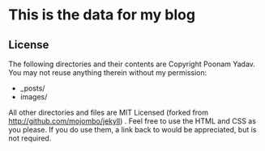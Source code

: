 # This is the data for my blog

## License

The following directories and their contents are Copyright Poonam Yadav.
You may not reuse anything therein without my permission:

* \_posts/
* images/

All other directories and files are MIT Licensed (forked from http://github.com/mojombo/jekyll) . Feel free to use the HTML and
CSS as you please. If you do use them, a link back to
 would be appreciated, but is not required.
